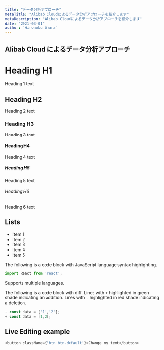 ```yaml
---
title: "データ分析アプローチ"
metaTitle: "Alibab Cloudによるデータ分析アプローチを紹介します"
metaDescription: "Alibab Cloudによるデータ分析アプローチを紹介します"
date: "2021-03-01"
author: "Hironobu Ohara"
---
```


## Alibab Cloud によるデータ分析アプローチ


# Heading H1
Heading 1 text

## Heading H2
Heading 2 text

### Heading H3
Heading 3 text

#### Heading H4
Heading 4 text

##### Heading H5
Heading 5 text

###### Heading H6
Heading 6 text

## Lists
- Item 1
- Item 2
- Item 3
- Item 4
- Item 5

The following is a code block with JavaScript language syntax highlighting.

```javascript
import React from 'react';
```

Supports multiple languages.

The following is a code block with diff. Lines with `+` highlighted in green shade indicating an addition. Lines with `-` highlighted in red shade indicating a deletion.

```javascript
- const data = ['1','2'];
+ const data = [1,2];
```

## Live Editing example

```javascript react-live=true
<button className={'btn btn-default'}>Change my text</button>
```
